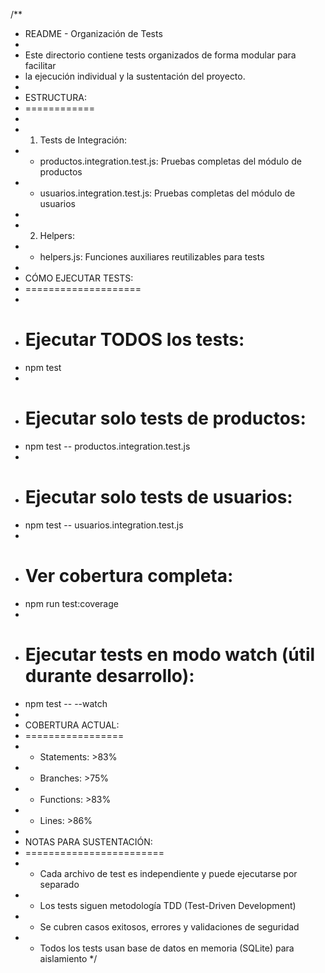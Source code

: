 /**
 * README - Organización de Tests
 * 
 * Este directorio contiene tests organizados de forma modular para facilitar
 * la ejecución individual y la sustentación del proyecto.
 * 
 * ESTRUCTURA:
 * ============
 * 
 * 1. Tests de Integración:
 *    - productos.integration.test.js: Pruebas completas del módulo de productos
 *    - usuarios.integration.test.js: Pruebas completas del módulo de usuarios
 * 
 * 2. Helpers:
 *    - helpers.js: Funciones auxiliares reutilizables para tests
 * 
 * CÓMO EJECUTAR TESTS:
 * ====================
 * 
 * # Ejecutar TODOS los tests:
 * npm test
 * 
 * # Ejecutar solo tests de productos:
 * npm test -- productos.integration.test.js
 * 
 * # Ejecutar solo tests de usuarios:
 * npm test -- usuarios.integration.test.js
 * 
 * # Ver cobertura completa:
 * npm run test:coverage
 * 
 * # Ejecutar tests en modo watch (útil durante desarrollo):
 * npm test -- --watch
 * 
 * COBERTURA ACTUAL:
 * =================
 * - Statements: >83%
 * - Branches: >75%
 * - Functions: >83%
 * - Lines: >86%
 * 
 * NOTAS PARA SUSTENTACIÓN:
 * ========================
 * - Cada archivo de test es independiente y puede ejecutarse por separado
 * - Los tests siguen metodología TDD (Test-Driven Development)
 * - Se cubren casos exitosos, errores y validaciones de seguridad
 * - Todos los tests usan base de datos en memoria (SQLite) para aislamiento
 */
